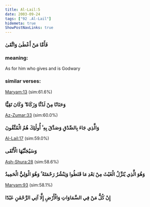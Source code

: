 ```yaml
---
title: Al-Lail:5
date: 2003-09-24
tags: ["92 .Al-Lail"]
hidemeta: true 
ShowPostNavLinks: true 
---
```

### فَأَمَّا مَنْ أَعْطَىٰ وَاتَّقَىٰ
### meaning: 
As for him who gives and is Godwary
### similar verses: 

[Maryam:13](/19/13) (sim:61.6%)

### وَحَنَانًا مِنْ لَدُنَّا وَزَكَاةً ۖ وَكَانَ تَقِيًّا

[Az-Zumar:33](/39/33) (sim:60.0%)

### وَالَّذِي جَاءَ بِالصِّدْقِ وَصَدَّقَ بِهِ ۙ أُولَٰئِكَ هُمُ الْمُتَّقُونَ

[Al-Lail:17](/92/17) (sim:59.0%)

### وَسَيُجَنَّبُهَا الْأَتْقَى

[Ash-Shura:28](/42/28) (sim:58.6%)

### وَهُوَ الَّذِي يُنَزِّلُ الْغَيْثَ مِنْ بَعْدِ مَا قَنَطُوا وَيَنْشُرُ رَحْمَتَهُ ۚ وَهُوَ الْوَلِيُّ الْحَمِيدُ

[Maryam:93](/19/93) (sim:58.1%)

### إِنْ كُلُّ مَنْ فِي السَّمَاوَاتِ وَالْأَرْضِ إِلَّا آتِي الرَّحْمَٰنِ عَبْدًا
